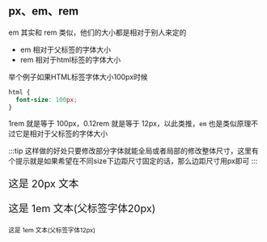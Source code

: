 ## px、em、rem
em 其实和 rem 类似，他们的大小都是相对于别人来定的

- em 相对于父标签的字体大小
- rem 相对于html标签的字体大小

举个例子如果HTML标签字体大小100px时候

```css
html {
  font-size: 100px;
}
```
1rem 就是等于 100px，0.12rem 就是等于 12px，以此类推，`em` 也是类似原理不过它是相对于父标签的字体大小

:::tip
这样做的好处只要修改部分字体就能全局或者局部的修改整体尺寸，这里有个提示就是如果希望在不同size下边距尺寸固定的话，那么边距尺寸用px即可
:::


<p style="font-size: 20px;">
  这是 20px 文本
</p>

<div style="font-size: 20px;">
  <p style="font-size: 1em;">
    这是 1em 文本(父标签字体20px)
  </p>
</div>

<div style="font-size: 12px;">
  <p style="font-size: 1em;">
    这是 1em 文本(父标签字体12px)
  </p>
</div>

<ClientOnly>
  <RemDemo />
</ClientOnly>
